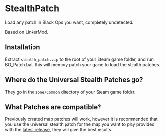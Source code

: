 # StealthPatch
Load any patch in Black Ops you want, completely undetected.

Based on [LinkerMod](https://github.com/Nukem9/LinkerMod).

## Installation
Extract `stealth_patch.zip` to the root of your Steam game folder, and run BO_Patch.bat, this will memory patch your game to load the stealth patches.

## Where do the Universal Stealth Patches go?
They go in the `zone/Common` directory of your Steam game folder.

## What Patches are compatible?
Previously created map patches will work, however it is recommended that you use the universal stealth patch for the map you want to play provided with the [latest release](https://github.com/BlackOpsModding/StealthPatch/releases/latest), they will give the best results.
